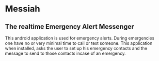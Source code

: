 # Messiah
## The realtime Emergency Alert Messenger

This android application is used for emergency alerts.
During emergencies one have no or very minimal time to call or text someone.
This application when installed, asks the user to set up his emergency contacts and the message to send to those contacts incase of an emergency.
 